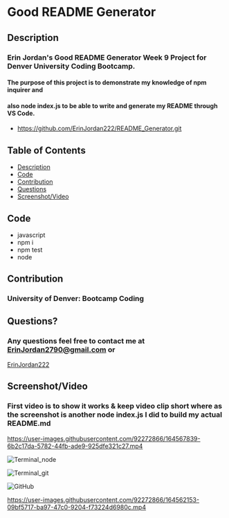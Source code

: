 # Good README Generator

## Description
### Erin Jordan's Good README Generator Week 9 Project for Denver University Coding Bootcamp. 
#### The purpose of this project is to demonstrate my knowledge of npm inquirer and
#### also node index.js to be able to write and generate my README through VS Code.

* https://github.com/ErinJordan222/README_Generator.git

## Table of Contents
* [Description](#description)
* [Code](#code)
* [Contribution](#contribution)
* [Questions](#questions)
* [Screenshot/Video](#screenshot/video)


## Code
* javascript
* npm i
* npm test
* node

## Contribution
### University of Denver: Bootcamp Coding

## Questions?
### Any questions feel free to contact me at <a href="https://erinjordan2790@gmail.com">ErinJordan2790@gmail.com</a> or
<a href="https://github.com/ErinJordan222">ErinJordan222</a>

## Screenshot/Video
### First video is to show it works & keep video clip short where as the screenshot is another node index.js I did to build my actual README.md

https://user-images.githubusercontent.com/92272866/164567839-6b2c17da-5782-44fb-ade9-925dfe321c27.mp4

![Terminal_node](https://user-images.githubusercontent.com/92272866/164561966-50818de8-f2ae-4144-855b-95f97c25a7e2.png)

![Terminal_git](https://user-images.githubusercontent.com/92272866/164561986-3005bb26-7ede-4fbe-84a1-d0734cab0a00.png)

![GitHub](https://user-images.githubusercontent.com/92272866/164562000-888371ae-cee3-4d5d-bae6-edc1acdb453e.png)

https://user-images.githubusercontent.com/92272866/164562153-09bf5717-ba97-47c0-9204-f73224d6980c.mp4

